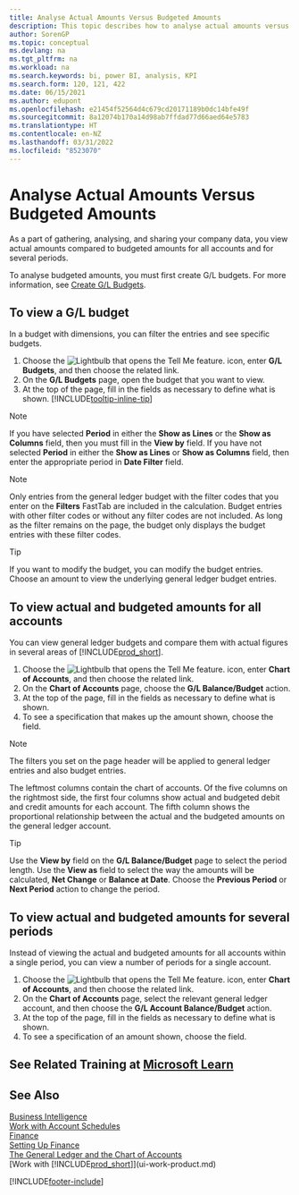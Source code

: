 ```yaml
---
title: Analyse Actual Amounts Versus Budgeted Amounts
description: This topic describes how to analyse actual amounts versus budgeted amounts as a means of gathering, analysing, and sharing your company data.
author: SorenGP
ms.topic: conceptual
ms.devlang: na
ms.tgt_pltfrm: na
ms.workload: na
ms.search.keywords: bi, power BI, analysis, KPI
ms.search.form: 120, 121, 422
ms.date: 06/15/2021
ms.author: edupont
ms.openlocfilehash: e21454f52564d4c679cd20171189b0dc14bfe49f
ms.sourcegitcommit: 8a12074b170a14d98ab7ffdad77d66aed64e5783
ms.translationtype: HT
ms.contentlocale: en-NZ
ms.lasthandoff: 03/31/2022
ms.locfileid: "8523070"
---
```

# <a name="analyze-actual-amounts-versus-budgeted-amounts"></a>Analyse Actual Amounts Versus Budgeted Amounts
As a part of gathering, analysing, and sharing your company data, you view actual amounts compared to budgeted amounts for all accounts and for several periods.

To analyse budgeted amounts, you must first create G/L budgets. For more information, see [Create G/L Budgets](finance-how-create-budgets.md).

## <a name="to-view-a-gl-budget"></a>To view a G/L budget
In a budget with dimensions, you can filter the entries and see specific budgets.

1. Choose the ![Lightbulb that opens the Tell Me feature.](media/ui-search/search_small.png "Tell me what you want to do") icon, enter **G/L Budgets**, and then choose the related link.
2. On the **G/L Budgets** page, open the budget that you want to view.  
3. At the top of the page, fill in the fields as necessary to define what is shown. [!INCLUDE[tooltip-inline-tip](includes/tooltip-inline-tip_md.md)]

> [!NOTE]  
>   If you have selected **Period** in either the **Show as Lines** or the **Show as Columns** field, then you must fill in the **View by** field. If you have not selected **Period** in either the **Show as Lines** or **Show as Columns** field, then enter the appropriate period in **Date Filter** field.  

> [!NOTE]  
>   Only entries from the general ledger budget with the filter codes that you enter on the **Filters** FastTab are included in the calculation. Budget entries with other filter codes or without any filter codes are not included. As long as the filter remains on the page, the budget only displays the budget entries with these filter codes.  

> [!TIP]  
>   If you want to modify the budget, you can modify the budget entries. Choose an amount to view the underlying general ledger budget entries.

## <a name="to-view-actual-and-budgeted-amounts-for-all-accounts"></a>To view actual and budgeted amounts for all accounts  
You can view general ledger budgets and compare them with actual figures in several areas of [!INCLUDE[prod_short](includes/prod_short.md)].

1. Choose the ![Lightbulb that opens the Tell Me feature.](media/ui-search/search_small.png "Tell me what you want to do") icon, enter **Chart of Accounts**, and then choose the related link.  
2. On the **Chart of Accounts** page, choose the **G/L Balance/Budget** action.
3. At the top of the page, fill in the fields as necessary to define what is shown.  
4. To see a specification that makes up the amount shown, choose the field.  

> [!NOTE]  
>   The filters you set on the page header will be applied to general ledger entries and also budget entries.

The leftmost columns contain the chart of accounts. Of the five columns on the rightmost side, the first four columns show actual and budgeted debit and credit amounts for each account. The fifth column shows the proportional relationship between the actual and the budgeted amounts on the general ledger account.  

> [!TIP]  
>   Use the **View by** field on the **G/L Balance/Budget** page to select the period length. Use the **View as** field to select the way the amounts will be calculated, **Net Change** or **Balance at Date**. Choose the **Previous Period** or **Next Period** action to change the period.  

## <a name="to-view-actual-and-budgeted-amounts-for-several-periods"></a>To view actual and budgeted amounts for several periods  
Instead of viewing the actual and budgeted amounts for all accounts within a single period, you can view a number of periods for a single account.  

1. Choose the ![Lightbulb that opens the Tell Me feature.](media/ui-search/search_small.png "Tell me what you want to do") icon, enter **Chart of Accounts**, and then choose the related link.  
2. On the **Chart of Accounts** page, select the relevant general ledger account, and then choose the **G/L Account Balance/Budget** action.  
3. At the top of the page, fill in the fields as necessary to define what is shown.   
4. To see a specification of an amount shown, choose the field.  

## <a name="see-related-training-at-microsoft-learn"></a>See Related Training at [Microsoft Learn](/learn/modules/budgets-exchange-rates-dynamics-365-business-central/index)

## <a name="see-also"></a>See Also
[Business Intelligence](bi.md)  
[Work with Account Schedules](bi-how-work-account-schedule.md)  
[Finance](finance.md)  
[Setting Up Finance](finance-setup-finance.md)  
[The General Ledger and the Chart of Accounts](finance-general-ledger.md)  
[Work with [!INCLUDE[prod_short](includes/prod_short.md)]](ui-work-product.md)  


[!INCLUDE[footer-include](includes/footer-banner.md)]